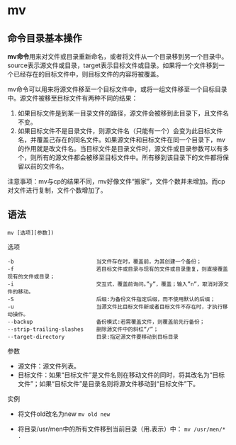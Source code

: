 # mv

## 命令目录基本操作
**mv命令**用来对文件或目录重新命名，或者将文件从一个目录移到另一个目录中。source表示源文件或目录，target表示目标文件或目录。如果将一个文件移到一个已经存在的目标文件中，则目标文件的内容将被覆盖。

mv命令可以用来将源文件移至一个目标文件中，或将一组文件移至一个目标目录中。源文件被移至目标文件有两种不同的结果：

1. 如果目标文件是到某一目录文件的路径，源文件会被移到此目录下，且文件名不变。
2. 如果目标文件不是目录文件，则源文件名（只能有一个）会变为此目标文件名，并覆盖己存在的同名文件。如果源文件和目标文件在同一个目录下，mv的作用就是改文件名。当目标文件是目录文件时，源文件或目录参数可以有多个，则所有的源文件都会被移至目标文件中。所有移到该目录下的文件都将保留以前的文件名。

注意事项：mv与cp的结果不同，mv好像文件“搬家”，文件个数并未增加。而cp对文件进行复制，文件个数增加了。

## 语法
`mv [选项][参数])`

选项

```
-b                          当文件存在时，覆盖前，为其创建一个备份；
-f                          若目标文件或目录与现有的文件或目录重复，则直接覆盖现有的文件或目录；
-i                          交互式，覆盖前询问。”y”，覆盖；输入”n”，取消对源文件的移动。
-S                          后缀:为备份文件指定后缀，而不使用默认的后缀；
-u                          当源文件比目标文件新或者目标文件不存在时，才执行移动操作。
--backup                    备份模式:若需覆盖文件，则覆盖前先行备份；
--strip-trailing-slashes    删除源文件中的斜杠“/”；
--target-directory          目录:指定源文件要移动到目标目录

```

参数

- 源文件：源文件列表。
- 目标文件：如果“目标文件”是文件名则在移动文件的同时，将其改名为“目标文件”；如果“目标文件”是目录名则将源文件移动到“目标文件”下。

实例

- 将文件old改名为new
`mv old new`

- 将目录/usr/men中的所有文件移到当前目录（用.表示）中：
`mv /usr/men/* .`

